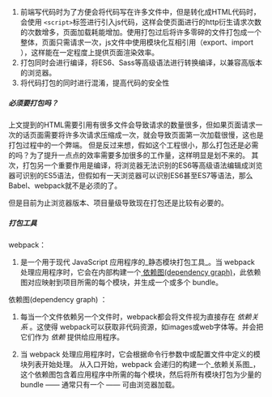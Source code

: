 1. 前端写代码时为了方便会将代码写在许多文件中，但是转化成HTML代码时，会使用 `<script>`标签进行引入js代码，这样会使页面进行的http衍生请求次数的次数增多，页面加载耗能增加。使用打包过后将许多零碎的文件打包成一个整体，页面只需请求一次，js文件中使用模块化互相引用（export、import ），这样能在一定程度上提供页面渲染效率。
2. 打包同时会进行编译，将ES6、Sass等高级语法进行转换编译，以兼容高版本的浏览器。
3. 将代码打包的同时进行混淆，提高代码的安全性

##### 必须要打包吗？

上文提到的HTML需要引用有很多文件会导致请求的数量很多，但如果页面请求一次的话页面需要将许多次请求压缩成一次，就会导致页面第一次加载很慢，这也是打包过程中的一个弊端。
但是反过来想，假如这个工程很小，那么打包还是必需的吗？为了提升一点点的效率需要多加很多的工作量，这样明显是划不来的。
其次，打包另一个重要作用是编译，将浏览器无法识别的ES6等高级语法编辑成浏览器可识别的ES5语法，但假如有一天浏览器可以识别ES6甚至ES7等语法，那么Babel、webpack就不是必须的了。

但是目前为止浏览器版本、项目量级导致现在打包还是比较有必要的。

##### 打包工具

webpack：

1. 是一个用于现代 JavaScript 应用程序的_静态模块打包工具_。当 webpack 处理应用程序时，它会在内部构建一个<u> 依赖图(dependency graph)</u>，此依赖图对应映射到项目所需的每个模块，并生成一个或多个 bundle。

 依赖图(dependency graph) ：

1. 每当一个文件依赖另一个文件时，webpack都会将文件视为直接存在 *依赖关系* 。这使得 webpack可以获取非代码资源，如images或web字体等。并会把它们作为 *依赖*  提供给应用程序。

2. 当 webpack 处理应用程序时，它会根据命令行参数中或配置文件中定义的模块列表开始处理。 从入口开始，webpack 会递归的构建一个_依赖关系图_，这个依赖图包含着应用程序中所需的每个模块，然后将所有模块打包为少量的 bundle —— 通常只有一个 —— 可由浏览器加载。
